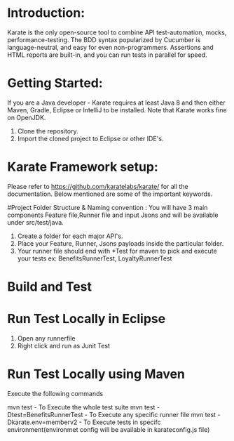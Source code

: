 # Introduction: 
Karate is the only open-source tool to combine API test-automation, mocks, performance-testing.  The BDD syntax popularized by Cucumber is language-neutral, and easy for even non-programmers. Assertions and HTML reports are built-in, and you can run tests in parallel for speed.

# Getting Started:
If you are a Java developer - Karate requires at least Java 8 and then either Maven, Gradle, Eclipse or IntelliJ to be installed. Note that Karate works fine on OpenJDK.
1. Clone the repository.
2. Import the cloned project to Eclipse or other IDE's.

# Karate Framework setup:
Please refer to https://github.com/karatelabs/karate/ for all the documentation. Below mentioned are some of the important keywords.
 

#Project Folder Structure & Naming convention :
You will have 3 main components Feature file,Runner file and input Jsons and will be available under src/test/java.

1. Create a folder for each major API's.
2. Place your Feature, Runner, Jsons payloads inside the particular folder.
3. Your runner file should end with *Test for maven to pick and execute your tests ex: BenefitsRunnerTest, LoyaltyRunnerTest


# Build and Test
# Run Test Locally in Eclipse
1. Open any runnerfile
2. Right click and run as Junit Test

# Run Test Locally using Maven
 Execute the following commands

mvn test - To Execute the whole test suite
mvn test -Dtest=BenefitsRunnerTest - To Execute any specific runner file
mvn test -Dkarate.env=memberv2 - To Execute tests in specifc environment(environmet config will be available in karateconfig.js file)



